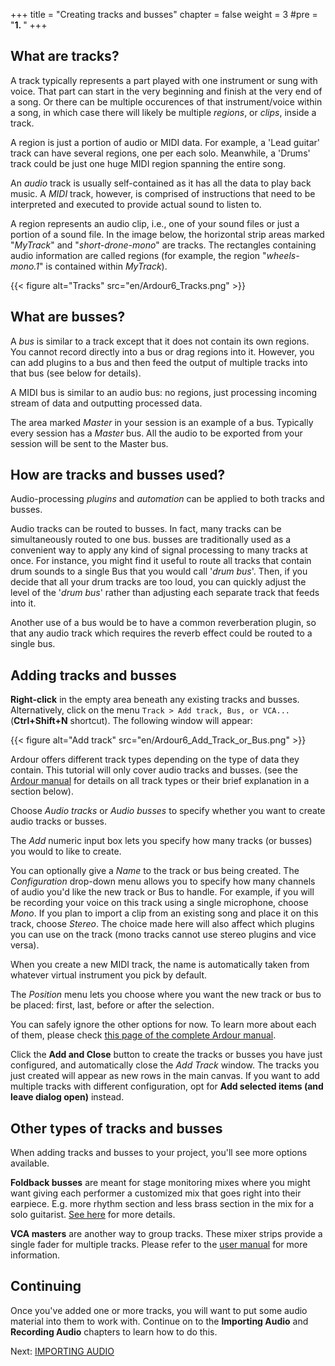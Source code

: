 +++
title = "Creating tracks and busses"
chapter = false
weight = 3
#pre = "<b>1. </b>"
+++

## What are tracks?

A track typically represents a part played with one instrument or sung with
voice. That part can start in the very beginning and finish at the very end of
a song. Or there can be multiple occurences of that instrument/voice within a
song, in which case there will likely be multiple _regions_, or _clips_,
inside a track.

A region is just a portion of audio or MIDI data. For example, a 'Lead guitar'
track can have several regions, one per each solo. Meanwhile, a 'Drums' track
could be just one huge MIDI region spanning the entire song.

An _audio_ track is usually self-contained as it has all the data to play back
music. A _MIDI_ track, however, is comprised of instructions that need to be
interpreted and executed to provide actual sound to listen to.

A region represents an audio clip, i.e., one of your sound files or just a
portion of a sound file. In the image below, the horizontal strip areas marked
"*MyTrack*" and "*short-drone-mono*" are tracks. The rectangles containing audio
information are called regions (for example, the region "*wheels-mono.1*" is
contained within *MyTrack*).

{{< figure alt="Tracks" src="en/Ardour6_Tracks.png" >}}

## What are busses?

A _bus_ is similar to a track except that it does not contain its own regions.
You cannot record directly into a bus or drag regions into it. However, you
can add plugins to a bus and then feed the output of multiple tracks into that
bus (see below for details).

A MIDI bus is similar to an audio bus: no regions, just processing incoming
stream of data and outputting processed data.

The area marked _Master_ in your session is an example of a bus. Typically
every session has a _Master_ bus. All the audio to be exported from your
session will be sent to the Master bus.

## How are tracks and busses used?

Audio-processing _plugins_ and _automation_ can be applied to both tracks and
busses.

Audio tracks can be routed to busses. In fact, many tracks can be simultaneously
routed to one bus. busses are traditionally used as a convenient way to apply
any kind of signal processing to many tracks at once. For instance, you might
find it useful to route all tracks that contain drum sounds to a single Bus that
you would call '*drum bus*'. Then, if you decide that all your drum tracks are
too loud, you can quickly adjust the level of the '*drum bus*' rather than
adjusting each separate track that feeds into it.

Another use of a bus would be to have a common reverberation plugin, so that any
audio track which requires the reverb effect could be routed to a single bus.

## Adding tracks and busses

**Right-click** in the empty area beneath any existing tracks and busses.
Alternatively, click on the menu `Track > Add track, Bus, or VCA...` (**Ctrl+Shift+N** shortcut). The following window will appear:

{{< figure alt="Add track" src="en/Ardour6_Add_Track_or_Bus.png" >}}

Ardour offers different track types depending on the type of data they contain.
This tutorial will only cover audio tracks and busses. (see the [Ardour
manual](http://manual.ardour.org/working-with-tracks/track-types/) for details
on all track types or their brief explanation in a section below).

Choose _Audio tracks_ or _Audio busses_ to specify whether you want to create audio
tracks or busses.

The _Add_ numeric input box lets you specify how many tracks (or busses) you would
to like to create.

You can optionally give a _Name_ to the track or bus being created. The
_Configuration_ drop-down menu allows you to specify how many channels of audio
you'd like the new track or Bus to handle. For example, if you will be recording
your voice on this track using a single microphone, choose _Mono_. If you plan
to import a clip from an existing song and place it on this track, choose
_Stereo_. The choice made here will also affect which plugins you can use on the
track (mono tracks cannot use stereo plugins and vice versa).

When you create a new MIDI track, the name is automatically taken from
whatever virtual instrument you pick by default.

The _Position_ menu lets you choose where you want the new track or bus to be
placed: first, last, before or after the selection.

You can safely ignore the other options for now. To learn more about each of
them, please check [this page of the complete Ardour
manual](http://manual.ardour.org/working-with-tracks/adding-tracks-and-busses/).

Click the **Add and Close** button to create the tracks or busses you have just
configured, and automatically close the _Add Track_ window. The tracks you just
created will appear as new rows in the main canvas. If you want to add multiple
tracks with different configuration, opt for **Add selected items (and leave
dialog open)** instead.

## Other types of tracks and busses

When adding tracks and busses to your project, you'll see more options
available.

**Foldback busses** are meant for stage monitoring mixes where you might want
giving each performer a customized mix that goes right into their earpiece.
E.g. more rhythm section and less brass section in the mix for a solo
guitarist. [See
here](https://manual.ardour.org/ardours-interface/foldback-strip/) for more
details.

**VCA masters** are another way to group tracks. These mixer strips provide
a single fader for multiple tracks. Please refer to the [user
manual](https://manual.ardour.org/ardours-interface/control-masters/) for more
information.

## Continuing

Once you've added one or more tracks, you will want to put some audio material
into them to work with. Continue on to the **Importing Audio** and **Recording
Audio** chapters to learn how to do this.

Next: [IMPORTING AUDIO](../importing-audio)

